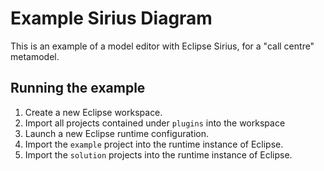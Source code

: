 # Example Sirius Diagram

This is an example of a model editor with Eclipse Sirius, for a "call centre" metamodel.

## Running the example

1. Create a new Eclipse workspace.
1. Import all projects contained under `plugins` into the workspace
1. Launch a new Eclipse runtime configuration.
1. Import the `example` project into the runtime instance of Eclipse.
1. Import the `solution` projects into the runtime instance of Eclipse.
